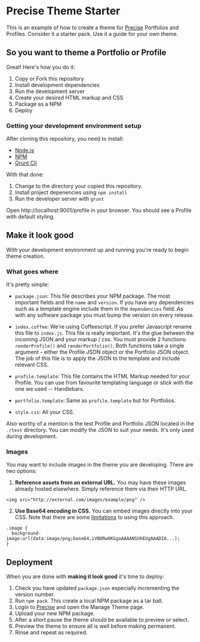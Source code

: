 # Precise Theme Starter

This is an example of how to create a theme for [Precise](http://precise.io) Portfolios and Profiles.
Consider it a starter pack.  Use it a guide for your own theme.

## So you want to theme a Portfolio or Profile

Great!  Here's how you do it:

1. Copy or Fork this repository
2. Install development dependencies
3. Run the development server
4. Create your desired HTML markup and CSS
5. Package as a NPM
6. Deploy

### Getting your development environment setup

After cloning this repository, you need to install:

* [Node.js](http://nodejs.org/)
* [NPM](https://www.npmjs.com/)
* [Grunt Cli](http://gruntjs.com/getting-started#installing-the-cli)

With that done:

1. Change to the directory your copied this repository.
2. Install project depenencies using `npm install`
3. Run the developer server with `grunt`

Open http://localhost:9001/profile in your browser. You should see a Profile with default styling.

## Make it look good

With your development environment up and running you're ready to begin theme creation.

### What goes where

It's pretty simple:

* `package.json`: This file describes your NPM package.  The most important fields
and the `name` and `version`. If you have any dependencies such as a template engine
include them in the `dependencies` field.  As with any software package you must
bump the version on every release.

* `index.coffee`: We're using Coffeescript. If you prefer Javascript rename
this file to `index.js`.  This file is really important.  It's the glue between
the incoming JSON and your markup / css.   You must provide 2 functions: `renderProfile()`
and `renderPortfolio()`.  Both functions take a single argument - either the
Profile JSON object or the Portfolio JSON object. The job of this file is to
apply the JSON to the template and include relevant CSS.

* `profile.template`: This file contains the HTML Markup needed for your Profile.  You
can use from favourite templating language or stick with the one we used -- Handlebars.

* `portfolio.template`: Same as `profile.template` but for Portfolios.

* `style.css`:  All your CSS.

Also worthy of a mention is the test Profile and Portfolio JSON located in
the `./test` directory.  You can modify the JSON to suit your needs.  It's only
used during development.

### Images

You may want to include images in the theme you are developing. There are two options:

1. **Reference assets from an external URL.** You may have these images already hosted elsewhere. Simply reference them via their HTTP URL.
```
<img src="http://external.com/images/example/png" />
```
2. **Use Base64 encoding in CSS.** You can embed images directly into your CSS. Note that there are some [limitations](http://css-tricks.com/data-uris/) to using this approach.
```
.image {
  background-image:url(data:image/png;base64,iVBORw0KGgoAAAANSUhEUgAAADIA...);
}
```

## Deployment

When you are done with **making it look good** it's time to deploy:

1. Check you have updated `package.json` especially incrementing the version number.
2. Run `npm pack`. This create a local NPM package as a tar ball.
3. Login to [Precise](http://precise.io) and open the Manage Theme page.
4. Upload your new NPM package.
5. After a short pause the theme should be available to preview or select.
6. Preview the theme to ensure all is well before making permanent.
7. Rinse and repeat as required.

